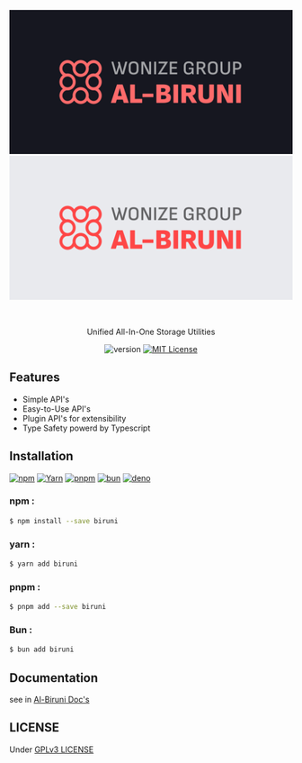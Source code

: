 <div align="center">

![DARK_BANNER](https://raw.githubusercontent.com/wonize/biruni/main/docs/src/public/assets/dark.png#gh-dark-mode-only)
![LIGHT_BANNER](https://raw.githubusercontent.com/wonize/biruni/main/docs/src/public/assets/light.png#gh-light-mode-only)

<br/>

Unified All-In-One Storage Utilities

![version][VERSION_BADGE]
[![MIT License][LICENSE_BADGE]][LICENSE]

</div>

## Features

-   Simple API's
-   Easy-to-Use API's
-   Plugin API's for extensibility
-   Type Safety powerd by Typescript

## Installation

[![npm][INSTALLATION_NPM_BADGE]][INSTALLATION_NPM]
[![Yarn][INSTALLATION_YARN_BADGE]][INSTALLATION_YARN]
[![pnpm][INSTALLATION_PNPM_BADGE]][INSTALLATION_PNPM]
[![bun][INSTALLATION_BUN_BADGE]][INSTALLATION_BUN]
[![deno][INSTALLATION_DENO_BADGE]][INSTALLATION_DENO]

### npm :

```sh
$ npm install --save biruni
```

### yarn :

```sh
$ yarn add biruni
```

### pnpm :

```sh
$ pnpm add --save biruni
```

### Bun :

```sh
$ bun add biruni
```

## Documentation

see in [Al-Biruni Doc's][HOMEPAGE]

## LICENSE

Under [GPLv3 LICENSE](./LICENSE.md)

<!-- URL -->

[REPO]: https://github.com/wonize/biruni/tree/main/packages/biruni
[HOMEPAGE]: https://wonize.github.io/biruni
[INSTALLATION_NPM_BADGE]: https://img.shields.io/static/v1?style=for-the-badge&message=npm&color=CB3837&logo=npm&logoColor=FFFFFF&label=
[INSTALLATION_YARN_BADGE]: https://img.shields.io/static/v1?style=for-the-badge&message=Yarn&color=2C8EBB&logo=Yarn&logoColor=FFFFFF&label=
[INSTALLATION_PNPM_BADGE]: https://img.shields.io/static/v1?style=for-the-badge&message=pnpm&color=FF6C37&logo=pnpm&logoColor=FFFFFF&label=
[INSTALLATION_BUN_BADGE]: https://img.shields.io/static/v1?style=for-the-badge&message=bun&color=E2BD8C&logo=bun&logoColor=FFFFFF&label=
[INSTALLATION_DENO_BADGE]: https://img.shields.io/static/v1?style=for-the-badge&message=deno&color=323232&logo=deno&logoColor=FFFFFF&label=
[INSTALLATION_NPM]: #npm-
[INSTALLATION_YARN]: #yarn-
[INSTALLATION_PNPM]: #pnpm-
[INSTALLATION_BUN]: #bun-
[INSTALLATION_DENO]: https://deno.land/manual@v1.36.4/examples/manage_dependencies
[VERSION_BADGE]: https://img.shields.io/npm/v/biruni?color=6B1D1D&label=VERSION&style=flat-square
[LICENSE_BADGE]: https://img.shields.io/npm/l/biruni?color=6B1D1D&label=LICENSE&style=flat-square
[LICENSE]: https://github.com/wonize/biruni/blob/main/LICENSE
